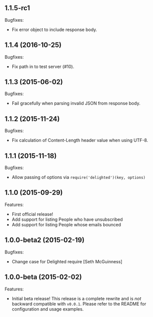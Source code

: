 ## 1.1.5-rc1

Bugfixes:

- Fix error object to include response body.

## 1.1.4 (2016-10-25)

Bugfixes:

- Fix path in to test server (#10).

## 1.1.3 (2015-06-02)

Bugfixes:

- Fail gracefully when parsing invalid JSON from response body.

## 1.1.2 (2015-11-24)

Bugfixes:

- Fix calculation of Content-Length header value when using UTF-8.

## 1.1.1 (2015-11-18)

Bugfixes:

- Allow passing of options via `require('delighted')(key, options)`

## 1.1.0 (2015-09-29)

Features:

- First official release!
- Add support for listing People who have unsubscribed
- Add support for listing People whose emails bounced

## 1.0.0-beta2 (2015-02-19)

Bugfixes:

- Change case for Delighted require [Seth McGuinness]

## 1.0.0-beta (2015-02-02)

Features:

- Initial beta release! This release is a complete rewrite and is *not* backward compatible with `v0.0.1`. Please refer to the README for configuration and usage examples.
